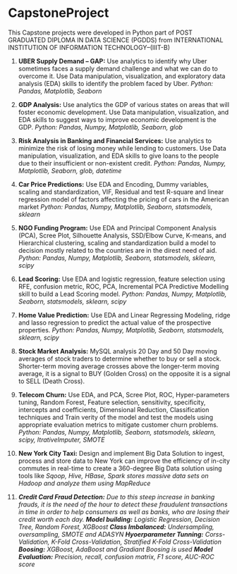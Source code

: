 # CapstoneProject
 
This Capstone projects were developed in Python part of POST GRADUATED DIPLOMA IN DATA SCIENCE (PGDDS) from
INTERNATIONAL INSTITUTION OF INFORMATION TECHNOLOGY–(IIIT-B)
<ol>
<li>
 <p>
 
**UBER Supply Demand – GAP:** Use analytics to identify why Uber sometimes faces a supply demand challenge and what we can do to overcome it. Use Data manipulation, visualization, and exploratory data analysis (EDA) skills to identify the problem faced by Uber. <em> Python: Pandas, Matplotlib, Seaborn </em> 

</p>
</li>
<li>
<p>
 
**GDP Analysis:** Use analytics the GDP of various states on areas that will foster economic development. Use Data manipulation, visualization, and EDA skills to suggest ways to improve economic development is the GDP. <em> Python: Pandas, Numpy, Matplotlib, Seaborn, glob </em>

</p>
</li>
<li>
<p>
 
**Risk Analysis in Banking and Financial Services:** Use analytics to minimize the risk of losing money while lending to customers. Use Data manipulation, visualization, and EDA skills to give loans to the people due to their insufficient or non-existent credit. <em> Python: Pandas, Numpy, Matplotlib, Seaborn, glob, datetime </em>

</p>
</li>
<li>
<p>
 
**Car Price Predictions:** Use EDA and Encoding, Dummy variables, scaling and standardization, VIF, Residual and test R-square and linear regression model of factors affecting the pricing of cars in the American market <em> Python: Pandas, Numpy, Matplotlib, Seaborn, statsmodels, sklearn </em>

</p>
</li>
<li>
<p>
 
**NGO Funding Program:** Use EDA and Principal Component Analysis (PCA), Scree Plot, Silhouette Analysis, SSD/Elbow Curve, K-means, and Hierarchical clustering, scaling and standardization build a model to decision mostly related to the countries are in the direst need of aid. <em> Python: Pandas, Numpy, Matplotlib, Seaborn, statsmodels, sklearn, scipy </em>

</p>
</li>
<li>
<p>
 
**Lead Scoring:** Use EDA and logistic regression, feature selection using RFE, confusion metric, ROC, PCA, Incremental PCA Predictive Modelling skill to build a Lead Scoring model. <em> Python: Pandas, Numpy, Matplotlib, Seaborn, statsmodels, sklearn, scipy </em>

</p>
</li>
<li>
<p>
 
**Home Value Prediction:** Use EDA and Linear Regressing Modeling, ridge and lasso regression to predict the actual value of the prospective properties. <em> Python: Pandas, Numpy, Matplotlib, Seaborn, statsmodels, sklearn, scipy </em>

</p>
</li>

<li>
<p>

**Stock Market Analysis:** MySQL analysis 20 Day and 50 Day moving averages of stock traders to determine whether to buy or sell a stock. Shorter-term moving average crosses above the longer-term moving average, it is a signal to BUY (Golden Cross) on the opposite it is a signal to SELL (Death Cross).

</p>
</li>
<li>
<p>
 

**Telecom Churn:** Use EDA, and PCA, Scree Plot, ROC, Hyper-parameters tuning, Random Forest, Feature selection, sensitivity, specificity, intercepts and coefficients, Dimensional Reduction, Classification techniques and Train verity of the model and test the models using appropriate evaluation metrics to mitigate customer churn problems. <em> Python: Pandas, Numpy, Matplotlib, Seaborn, statsmodels, sklearn, scipy, ItrativeImputer, SMOTE </em>

</p>
</li>
<li>
<p>
 

**New York City Taxi:** Design and implement Big Data Solution to ingest, process and store data to New York can improve the efficiency of in-city commutes in real-time to create a 360-degree Big Data solution using tools like <em> Sqoop, Hive, HBase, Spark stores massive data sets on Hadoop and analyze them using MapReduce </em>

</p>
</li>
<li>
<p>
<em>
 
**Credit Card Fraud Detection:** Due to this steep increase in banking frauds, it is the need of the hour to detect these fraudulent transactions in time in order to help consumers as well as banks, who are losing their credit worth each day.
**Model building:** Logistic Regression, Decision Tree, Random Forest, XGBoost
**Class Imbalanced:** Undersampling, oversampling, SMOTE and ADASYN 
**Hyoerparameter Tunning:** Corss-Validation, K-Fold Cross-Validation, Stratified K-Fold Cross-Validation
**Boosing:** XGBoost, AdaBoost and Gradiant Boosing is used
**Model Evaluation:** Precision, recall, confusion matrix, F1 score, AUC-ROC score

</em>

</p>
</li>

 
</ol>
